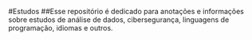 #Estudos
##Esse repositório é dedicado para anotações e informações sobre estudos de análise de dados, cibersegurança, linguagens de programação, idiomas e outros.
